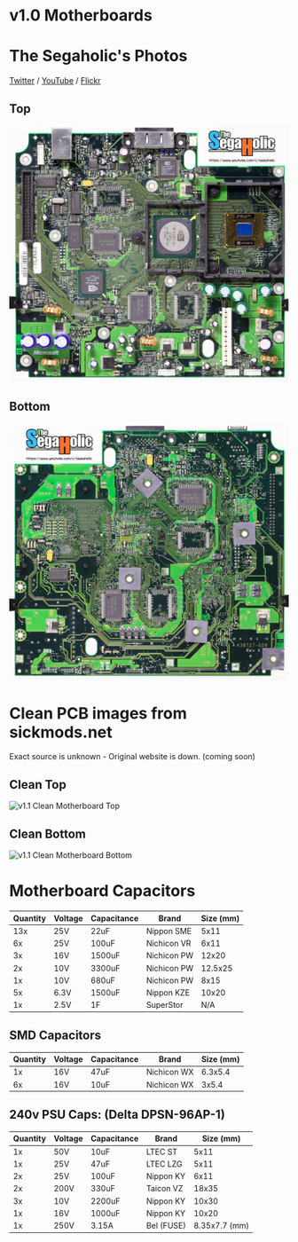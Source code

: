 # v1.0 Motherboards
# The Segaholic's Photos
[Twitter](twitter.com/The_SegaHolic) / [YouTube](https://www.youtube.com/channel/UCv66_uOZ4kjqrRQ8cTr2L_Q) / [Flickr](flickr.com/photos/ctwentytwo)

## Top
![v1.1 Xbox Motherboard Top by Segaholic](segaholic_top.jpg)

## Bottom
![v1.1 Xbox Motherboard Bottom Segaholic](segaholic_bottom.jpg)

# Clean PCB images from sickmods.net
Exact source is unknown - Original website is down. (coming soon)

## Clean Top
![v1.1 Clean Motherboard Top](sickmods_clean_top.jpg)

## Clean Bottom
![v1.1 Clean Motherboard Bottom](sickmods_clean_bottom.jpg)

# Motherboard Capacitors
| Quantity | Voltage | Capacitance | Brand       | Size (mm) |
|----------|---------|-------------|-------------|-----------|
| 13x      | 25V     | 22uF        | Nippon SME  | 5x11      |
| 6x       | 25V     | 100uF       | Nichicon VR | 6x11      |
| 3x       | 16V     | 1500uF      | Nichicon PW | 12x20     |
| 2x       | 10V     | 3300uF      | Nichicon PW | 12.5x25   |
| 1x       | 10V     | 680uF       | Nichicon PW | 8x15      |
| 5x       | 6.3V    | 1500uF      | Nippon KZE  | 10x20     |
| 1x       | 2.5V    | 1F          | SuperStor   | N/A       |

## SMD Capacitors


| Quantity | Voltage | Capacitance | Brand       | Size (mm) |
|----------|---------|-------------|-------------|-----------|
| 1x       | 16V     | 47uF        | Nichicon WX | 6.3x5.4   |
| 6x       | 16V     | 10uF        | Nichicon WX | 3x5.4     |

## 240v PSU Caps: (Delta DPSN-96AP-1)

| Quantity | Voltage | Capacitance | Brand      | Size (mm)     |
|----------|---------|-------------|------------|---------------|
| 1x       | 50V     | 10uF        | LTEC ST    | 5x11          |
| 1x       | 25V     | 47uF        | LTEC LZG   | 5x11          |
| 2x       | 25V     | 100uF       | Nippon KY  | 6x11          |
| 2x       | 200V    | 330uF       | Taicon VZ  | 18x35         |
| 3x       | 10V     | 2200uF      | Nippon KY  | 10x30         |
| 1x       | 16V     | 1000uF      | Nippon KY  | 10x20         |
| 1x       | 250V    | 3.15A       | Bel (FUSE) | 8.35x7.7 (mm) |


